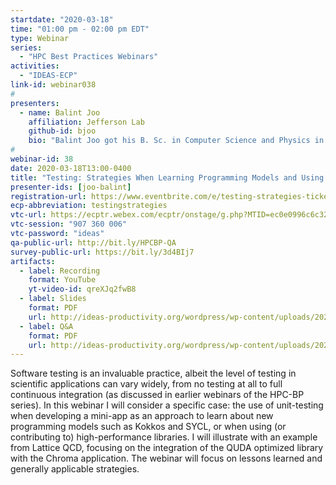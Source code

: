 ```yaml
---
startdate: "2020-03-18"
time: "01:00 pm - 02:00 pm EDT"
type: Webinar
series:
  - "HPC Best Practices Webinars"
activities:
  - "IDEAS-ECP"
link-id: webinar038
#
presenters:
  - name: Balint Joo
    affiliation: Jefferson Lab
    github-id: bjoo
    bio: "Balint Joo got his B. Sc. in Computer Science and Physics in 1996 and his PhD in Theoretical Physics in 2000, both at the University of Edinburgh. Since then he has been working in the area of numerical lattice QCD calculations, with post doctoral positions at the University of Kentucky working on Monte Carlo algorithms, at Columbia University and the University of Edinburgh as part of the design team for the QCDOC supercomputer, and back at the University of Edinburgh where he worked with solvers for Chiral Fermions and got involved with the QDP++ and Chroma software packages. He has been a Staff Computer Scientist at Jefferson Lab since 2005, where his work includes maintaining and developing Chroma and porting and optimizing it for new architectures. He has been working closely with NVIDIA on the QUDA library and more recently with Intel on code for Xeon and Xeon Phi. He is also a computer user running lattice QCD calculations on a number of DOE and NSF centers including Titan at OLCF, BlueWaters at NCSA and Stampede at TACC."
#
webinar-id: 38
date: 2020-03-18T13:00-0400
title: "Testing: Strategies When Learning Programming Models and Using High-Performance Libraries"
presenter-ids: [joo-balint]
registration-url: https://www.eventbrite.com/e/testing-strategies-tickets-95526876459
ecp-abbreviation: testingstrategies
vtc-url: https://ecptr.webex.com/ecptr/onstage/g.php?MTID=ec0e0996c6c32b9e63ffe51f5f6a55842
vtc-session: "907 360 006"
vtc-password: "ideas"
qa-public-url: http://bit.ly/HPCBP-QA
survey-public-url: https://bit.ly/3d4BIj7
artifacts:
  - label: Recording
    format: YouTube
    yt-video-id: qreXJq2fwB8
  - label: Slides
    format: PDF
    url: http://ideas-productivity.org/wordpress/wp-content/uploads/2020/03/webinar038-testingstrategies.pdf
  - label: Q&A
    format: PDF
    url: http://ideas-productivity.org/wordpress/wp-content/uploads/2020/03/webinar038-testingstrategies-qa.pdf
---
```

Software testing is an invaluable practice, albeit the level of testing in scientific applications can vary widely, from no testing at all to full continuous integration (as discussed in earlier webinars of the HPC-BP series). In this webinar I will consider a specific case: the use of unit-testing when developing a mini-app as an approach to learn about new programming models such as Kokkos and SYCL, or when using (or contributing to) high-performance libraries. I will illustrate with an example from Lattice QCD, focusing on the integration of the QUDA optimized library with the Chroma application. The webinar will focus on lessons learned and generally applicable strategies.
